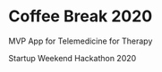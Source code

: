 Coffee Break 2020
=============================

MVP App for Telemedicine for Therapy

Startup Weekend Hackathon 2020

